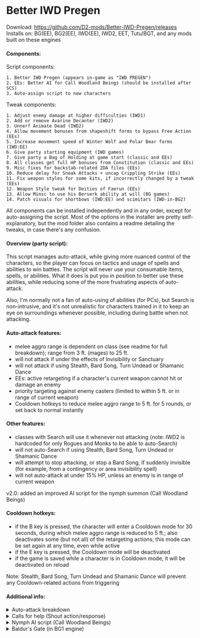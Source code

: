 # Better IWD Pregen
Download: https://github.com/D2-mods/Better-IWD-Pregen/releases  
Installs on: BG(EE), BG2(EE), IWD(EE), IWD2, EET, Tutu/BGT, and any mods built on these engines

#### Components:
Script components:
  ```
1. Better IWD Pregen (appears in-game as "IWD PREGEN")
2. EEs: Better AI for Call Woodland Beings (should be installed after SCS)
3. Auto-assign script to new characters
  ```
Tweak components:
  ```
1. Adjust enemy damage at higher difficulties (IWD1)
2. Add or remove Avarine Decanter (IWD2)
3. Unnerf Animate Dead (IWD2)
4. Allow movement bonuses from shapeshift forms to bypass Free Action (EEs)
5. Increase movement speed of Winter Wolf and Polar Bear forms (IWD:EE)
6. Give party starting equipment (IWD games)
7. Give party a Bag of Holding at game start (classic and EEs)
8. All classes get full HP bonuses from Constitution (classic and EEs)
9. Misc fixes for backstab-related 2DA files (EEs)
10. Reduce delay for Sneak Attacks + uncap Crippling Strike (EEs)
11. Fix weapon styles for some kits, if incorrectly changed by a tweak (EEs)
12. Weapon Style tweak for Deities of Faerun (EEs)
13. Allow Minsc to use his Berserk ability at will (BG games)
14. Patch visuals for shortbows (IWD:EE) and scimitars (IWD-in-BG2)
  ```
All components can be installed independently and in any order, except for auto-assigning the script. Most of the options in the installer are pretty self-explanatory, but the mod folder also contains a readme detailing the tweaks, in case there's any confusion.

#### Overview (party script):
This script manages auto-attack, while giving more nuanced control of the characters, so the player can focus on tactics and usage of spells and abilities to win battles. The script will never use your consumable items, spells, or abilities. What it does is put you in position to better use these abilities, while reducing some of the more frustrating aspects of auto-attack.

Also, I'm normally not a fan of auto-using of abilities (for PCs), but Search is non-intrusive, and it's not unrealistic for characters trained in it to keep an eye on surroundings whenever possible, including during battle when not attacking.

#### Auto-attack features:
- melee aggro range is dependent on class (see readme for full breakdown); range from 3 ft. (mages) to 25 ft.
- will not attack if under the effects of Invisibility or Sanctuary
- will not attack if using Stealth, Bard Song, Turn Undead or Shamanic Dance
- EEs: active retargeting if a character's current weapon cannot hit or damage an enemy
- priority targeting against enemy casters (limited to within 5 ft. or in range of current weapon)
- Cooldown hotkeys to reduce melee aggro range to 5 ft. for 5 rounds, or set back to normal instantly

#### Other features:
- classes with Search will use it whenever not attacking (note: IWD2 is hardcoded for only Rogues and Monks to be able to auto-Search)
- will not auto-Search if using Stealth, Bard Song, Turn Undead or Shamanic Dance
- will attempt to stop attacking, or stop a Bard Song, if suddenly invisible (for example, from a contingency or area invisibility spell)
- will not auto-attack at under 15% HP, unless an enemy is in range of current weapon

v2.0: added an improved AI script for the nymph summon (Call Woodland Beings)

#### Cooldown hotkeys:
- if the B key is pressed, the character will enter a Cooldown mode for 30 seconds, during which melee aggro range is reduced to 5 ft.; also deactivates some (but not all) of the retargeting actions; this mode can be set again at any time, even while active
- if the E key is pressed, the Cooldown mode will be deactivated
- if the game is saved while a character is in Cooldown mode, it will be deactivated on reload

Note: Stealth, Bard Song, Turn Undead and Shamanic Dance will prevent any Cooldown-related actions from triggering

#### Additional info:
<details>
  <summary>Auto-attack breakdown</summary>
  
#### EEs:
  ```
Class: Fighter, Ranger, Paladin, including any multiclass combinations
	Conditions (one must be met to auto-attack)
	1. Enemy is within range of the currently equipped weapon
	2. Enemy is within 25 ft.
	3. Attacked by enemy

Class: Kensai, Monk, Shapeshift/Polymorph (without Fighter levels)
	Conditions (one must be met to auto-attack)
	1. Enemy is within range of the currently equipped weapon
	2. Enemy is within 18 ft.
	3. Attacked by enemy

Class: Cleric, Druid, Shaman, Thief, Bard, Cleric/Thief
	Conditions (one must be met to auto-attack)
	1. Enemy is within range of the currently equipped weapon
	2. Enemy is within 12 ft.

Class: Mage, Sorcerer, Mage/Thief, Cleric/Mage
	Conditions (one must be met to auto-attack)
	1. Enemy is within range of the currently equipped weapon
	2. Enemy is within 3 ft.
	3. If THAC0 is less than 5, will attack if enemy is within 12 ft.
  ```

#### IWD2:
  ```
Class: Fighter, Ranger, Paladin or Barbarian (single-class or multiclass with 3+ levels)
	Conditions (one must be met to auto-attack)
	1. Enemy is within range of the currently equipped weapon
	2. Enemy is within 25 ft.
	3. Attacked by enemy

Class: Monk (Level 9+), Wild Shape/Tenser's/Iron Body (without 3+ warrior levels)
	Conditions (one must be met to auto-attack)
	1. Enemy is within range of the currently equipped weapon
	2. Enemy is within 18 ft.
	3. Attacked by enemy

Class: Cleric, Druid, Monk, Thief or Bard, including multiclass with Wizard or Sorcerer
	Conditions (one must be met to auto-attack)
	1. Enemy is within range of the currently equipped weapon
	2. Enemy is within 12 ft.

Class: Wizard or Sorcerer
	Conditions (one must be met to auto-attack)
	1. Enemy is within range of the currently equipped weapon
	2. Enemy is within 3 ft.
  ```
  
</details>
<details>
  <summary>Calls for help (Shout action/response)</summary>
  
> NOTE: This feature was added in v2.0 and removed in the v3.0. It actually works pretty good, but I decided it's too active of an action for a minimalist script, even with being able to disable it with the Cooldown mode.
  
A Shout action is made when initially seeing an enemy, immediately after responding to a Shout, or repeatedly if idling in battle (i.e. standing outside melee range).

Response: If not in sight of enemies, the character can respond to a Shout, moving towards the caller. This action continues until either the character reaches the caller, or an enemy is within 15 feet.

Characters will not use or respond to a Shout if under the effects of Invisibility or Sanctuary, or if using Stealth, Bard Song, Turn Undead, or Shamanic Dance. A character in Cooldown mode can make a Shout, but will not respond to one.
  
</details>
<details>
  <summary>Nymph AI script (Call Woodland Beings)</summary>
  
#### Option 1 - Revised script:
- smarter spellcasting (better targeting and not as wasteful)
- won't cast statuses on undead or enemies with high magic resist
- will teleport to catch up with the party (i.e. while traveling with Boots of Speed)
- is more cautious at low HP if it has spells remaining
- will not attack or cast spells at enemies if invisible
- Cooldown hotkeys to delay spellcasting

Compatible with BG:EE, BG2:EE, IWD:EE and EET.  
Not compatible with atweaks PNP Fey (will be skipped during installation).

> DDoor: As in the unmodded script, the nymph may use Dimension Door at will if conditions are met. It will alway teleport to either the nearest enemy or to a PC (usually, its summoner). It will not use Dimension Door if invisible, unless instructed to by the player (with the D key).

> Marking: The nymph "marks" a PC as an object for various actions (by default, this is the summoner). If the marked PC is not on the map for any reason, the nymph will choose another PC on the same map. The nymph will always switch back to its summoner if in visual range. Note that the summoner, as an identifier, is not saved if a summon is still on the map (so if reloading, the script will default to Player1 as the "marked" PC).

Hotkeys:
- if the D key is pressed outside of combat, and not in visual range of enemies, the nymph will teleport to its summoner (or other PC)
- if the B key is pressed, the nymph will enter Cooldown for 3 rounds; will not cast offensive spells or teleport to an enemy in Cooldown mode
- if the E key is pressed, the Cooldown timer is set to 0 (deactivated)



#### Option 2 - Patch existing script:
- adds Cooldown hotkeys (B to enable, E to disable)
- adds D hotkey to teleport to party
- will teleport to party if not in visual range (and not invisible)
- will preserve invisibility
- usable with atweaks PNP Fey, as well as AI mods that still use NYMPH.BCS (ex. SCS)

NOTE: Dimension Door is more limited with this patch. Will only teleport to the summoner or Player1.
  
</details>
<details>
  <summary>Baldur's Gate (in BG1 engine)</summary>
  
#### BG1 script features
- characters will preserve Hide/Invisibility/Sanctuary
- melee aggro ranges working
- Calls for help working (REMOVED, but theoretically, I could add it back in)
- Cooldown hotkeys working
- no auto-Search (the FindTraps() script action doesn't work)

NOTE: Bard Song, Turn Undead, and Search won't prevent auto-attacking, but you can keep them active during battle if the character is standing outside melee aggro range (obviously with a melee weapon equipped)
  
</details>